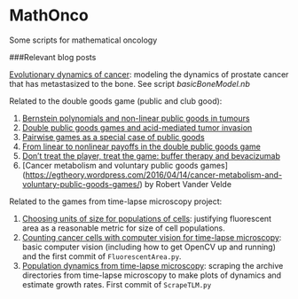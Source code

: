 # MathOnco
Some scripts for mathematical oncology

###Relevant blog posts

[Evolutionary dynamics of cancer](https://egtheory.wordpress.com/2015/12/06/bone-cancer/): modeling the dynamics of prostate cancer that has metastasized to the bone. See script _basicBoneModel.nb_

Related to the double goods game (public and club good):

1. [Bernstein polynomials and non-linear public goods in tumours](https://egtheory.wordpress.com/2014/11/07/bernstein-polynomials-and-non-linear-public-goods-in-tumours/)
2. [Double public goods games and acid-mediated tumor invasion](https://egtheory.wordpress.com/2015/01/22/double-public-goods/)
3. [Pairwise games as a special case of public goods](https://egtheory.wordpress.com/2015/02/21/pairwise-public-goods/)
4. [From linear to nonlinear payoffs in the double public goods game](https://egtheory.wordpress.com/2015/11/25/nonlinear-dpg/)
5. [Don’t treat the player, treat the game: buffer therapy and bevacizumab](https://egtheory.wordpress.com/2016/03/26/game-treatment/)
6. [Cancer metabolism and voluntary public goods games] (https://egtheory.wordpress.com/2016/04/14/cancer-metabolism-and-voluntary-public-goods-games/) by Robert Vander Velde
 

Related to the games from time-lapse microscopy project:

1. [Choosing units of size for populations of cells](https://egtheory.wordpress.com/2016/04/11/counting-cells/): justifying fluorescent area as a reasonable metric for size of cell populations.
2. [Counting cancer cells with computer vision for time-lapse microscopy](https://egtheory.wordpress.com/2016/04/21/automicroscopy/):  basic computer vision (including how to get OpenCV up and running) and the first commit of <code>FluorescentArea.py</code>.
3. [Population dynamics from time-lapse microscopy](https://egtheory.wordpress.com/2016/05/07/population-dynamics-tlm/): scraping the archive directories from time-lapse microscopy to make plots of dynamics and estimate growth rates. First commit of <code>ScrapeTLM.py</code>
